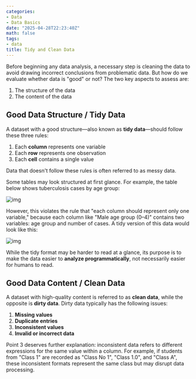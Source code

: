 ```yaml
---
categories:
- Data
- Data Basics
date: "2025-04-28T22:23:40Z"
math: false
tags:
- data
title: Tidy and Clean Data
---
```


Before beginning any data analysis, a necessary step is cleaning the data to avoid drawing incorrect conclusions from problematic data. But how do we evaluate whether data is "good" or not? The two key aspects to assess are:

1. The structure of the data
2. The content of the data

## Good Data Structure / Tidy Data

A dataset with a good structure—also known as **tidy data**—should follow these three rules:

1. Each **column** represents one variable
2. Each **row** represents one observation
3. Each **cell** contains a single value

Data that doesn't follow these rules is often referred to as messy data.

Some tables may look structured at first glance. For example, the table below shows tuberculosis cases by age group:

![img](/img/data-tidy-clean-1.png)

However, this violates the rule that "each column should represent only one variable," because each column like "Male age group (0–4)" contains two variables: age group and number of cases. A tidy version of this data would look like this:

![img](/img/data-tidy-clean-2.png)

While the tidy format may be harder to read at a glance, its purpose is to make the data easier to **analyze programmatically**, not necessarily easier for humans to read.

## Good Data Content / Clean Data

A dataset with high-quality content is referred to as **clean data**, while the opposite is **dirty data**. Dirty data typically has the following issues:

1. **Missing values**
2. **Duplicate entries**
3. **Inconsistent values**
4. **Invalid or incorrect data**

Point 3 deserves further explanation: inconsistent data refers to different expressions for the same value within a column. For example, if students from "Class 1" are recorded as "Class No 1", "Class 1.0", and "Class A", these inconsistent formats represent the same class but may disrupt data processing.
